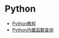 # Python
* [Python教程](https://www.liaoxuefeng.com/wiki/0014316089557264a6b348958f449949df42a6d3a2e542c000)
* [Python内置函数查询](https://docs.python.org/3/library/functions.html)
